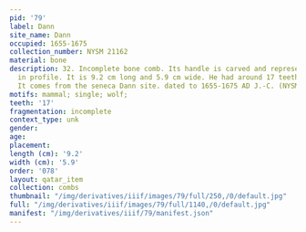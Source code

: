 ```yaml
---
pid: '79'
label: Dann
site_name: Dann
occupied: 1655-1675
collection_number: NYSM 21162
material: bone
description: 32. Incomplete bone comb. Its handle is carved and represents a wolf
  in profile. It is 9.2 cm long and 5.9 cm wide. He had around 17 teeth all broken.
  It comes from the seneca Dann site. dated to 1655-1675 AD J.-C. (NYSM 21162
motifs: mammal; single; wolf;
teeth: '17'
fragmentation: incomplete
context_type: unk
gender:
age:
placement:
length (cm): '9.2'
width (cm): '5.9'
order: '078'
layout: qatar_item
collection: combs
thumbnail: "/img/derivatives/iiif/images/79/full/250,/0/default.jpg"
full: "/img/derivatives/iiif/images/79/full/1140,/0/default.jpg"
manifest: "/img/derivatives/iiif/79/manifest.json"
---
```

